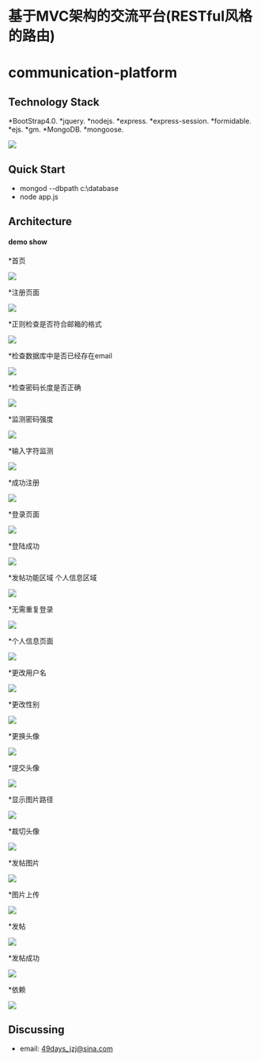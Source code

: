 # 基于MVC架构的交流平台(RESTful风格的路由)
communication-platform
=========================
Technology Stack
-------------

*BootStrap4.0.
*jquery.
*nodejs.
*express.
*express-session.
*formidable.
*ejs.
*gm.
*MongoDB.
*mongoose.

![](https://github.com/sorryjj/communication-platform/blob/master/pic/timg.gif)

Quick Start
-------------

* mongod --dbpath c:\database
* node app.js 

Architecture
-------------

#### demo show
*首页

![](https://github.com/sorryjj/communication-platform/blob/master/pic/1.png)

*注册页面

![](https://github.com/sorryjj/communication-platform/blob/master/pic/2.png)

*正则检查是否符合邮箱的格式

![](https://github.com/sorryjj/communication-platform/blob/master/pic/3.png)

*检查数据库中是否已经存在email

![](https://github.com/sorryjj/communication-platform/blob/master/pic/4.png)

*检查密码长度是否正确

![](https://github.com/sorryjj/communication-platform/blob/master/pic/5.png)

*监测密码强度

![](https://github.com/sorryjj/communication-platform/blob/master/pic/6.png)

*输入字符监测

![](https://github.com/sorryjj/communication-platform/blob/master/pic/7.png)

*成功注册

![](https://github.com/sorryjj/communication-platform/blob/master/pic/8.png)

*登录页面

![](https://github.com/sorryjj/communication-platform/blob/master/pic/9.png)

*登陆成功

![](https://github.com/sorryjj/communication-platform/blob/master/pic/10.png)

*发帖功能区域 个人信息区域

![](https://github.com/sorryjj/communication-platform/blob/master/pic/11.png)

*无需重复登录

![](https://github.com/sorryjj/communication-platform/blob/master/pic/12.png)

*个人信息页面

![](https://github.com/sorryjj/communication-platform/blob/master/pic/13.png)

*更改用户名

![](https://github.com/sorryjj/communication-platform/blob/master/pic/14.png)

*更改性别

![](https://github.com/sorryjj/communication-platform/blob/master/pic/15.png)

*更换头像

![](https://github.com/sorryjj/communication-platform/blob/master/pic/16.png)

*提交头像

![](https://github.com/sorryjj/communication-platform/blob/master/pic/17.png)

*显示图片路径

![](https://github.com/sorryjj/communication-platform/blob/master/pic/18.png)

*裁切头像

![](https://github.com/sorryjj/communication-platform/blob/master/pic/19.png)

*发帖图片

![](https://github.com/sorryjj/communication-platform/blob/master/pic/20.png)

*图片上传

![](https://github.com/sorryjj/communication-platform/blob/master/pic/22.png)

*发帖

![](https://github.com/sorryjj/communication-platform/blob/master/pic/23.png)

*发帖成功

![](https://github.com/sorryjj/communication-platform/blob/master/pic/24.png)

*依赖

![](https://github.com/sorryjj/communication-platform/blob/master/pic/25.png)


Discussing
----------
- email: 49days_jzj@sina.com
